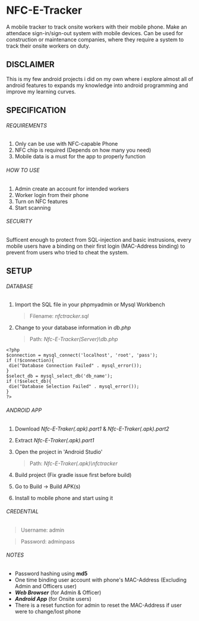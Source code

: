 # NFC-E-Tracker
A mobile tracker to track onsite workers with their mobile phone. Make an attendace sign-in/sign-out system with mobile devices. Can be used for construction or maintenance companies, where they require a system to track their onsite workers on duty.

## DISCLAIMER
This is my few android projects i did on my own where i explore almost all of android features to expands my knowledge into android programming and improve my learning curves.

## SPECIFICATION

###### REQUIREMENTS
1. Only can be use with NFC-capable Phone
2. NFC chip is required (Depends on how many you need)
3. Mobile data is a must for the app to properly function

###### HOW TO USE
1. Admin create an account for intended workers
2. Worker login from their phone
3. Turn on NFC features
4. Start scanning

###### SECURITY
Sufficent enough to protect from SQL-injection and basic instrusions, every mobile users have a binding on their first login (MAC-Address binding) to prevent from users who tried to cheat the system.

## SETUP
###### DATABASE
1. Import the SQL file in your phpmyadmin or Mysql Workbench

   > Filename: _nfctracker.sql_

2. Change to your database information in _db.php_

   > Path: _Nfc-E-Tracker(Server)\db.php_
```
<?php
$connection = mysql_connect('localhost', 'root', 'pass');
if (!$connection){
 die("Database Connection Failed" . mysql_error());
}
$select_db = mysql_select_db('db_name');
if (!$select_db){
 die("Database Selection Failed" . mysql_error());
}
?>
```

###### ANDROID APP
1. Download _Nfc-E-Traker(.apk).part1_ & _Nfc-E-Traker(.apk).part2_
2. Extract _Nfc-E-Traker(.apk).part1_
3. Open the project in 'Android Studio'

   > Path: _Nfc-E-Traker(.apk)\nfctracker_

4. Build project (Fix gradle issue first before build)
5. Go to Build -> Build APK(s)
6. Install to mobile phone and start using it


###### CREDENTIAL
> Username: admin

> Password: adminpass

###### NOTES
- Password hashing using **md5**
- One time binding user account with phone's MAC-Address (Excluding Admin and Officers user)
- **_Web Browser_** (for Admin & Officer)
- **_Android App_** (for Onsite users)
- There is a reset function for admin to reset the MAC-Address if user were to change/lost phone




